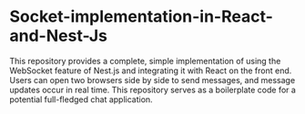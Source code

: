 # Socket-implementation-in-React-and-Nest-Js
This repository provides a complete, simple implementation of using the WebSocket feature of Nest.js and integrating it with React on the front end.
Users can open two browsers side by side to send messages, and message updates occur in real time. 
This repository serves as a boilerplate code for a potential full-fledged chat application.
